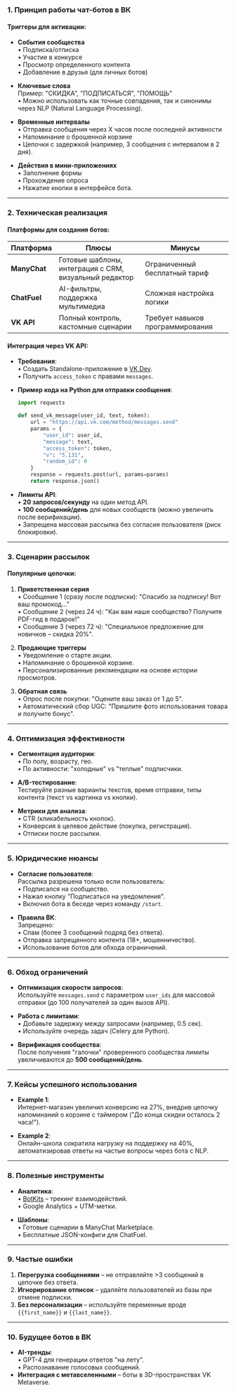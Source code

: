 ### **1. Принцип работы чат-ботов в ВК**
#### Триггеры для активации:
- **События сообщества**  
  • Подписка/отписка  
  • Участие в конкурсе  
  • Просмотр определенного контента  
  • Добавление в друзья (для личных ботов)

- **Ключевые слова**  
  Пример: "СКИДКА", "ПОДПИСАТЬСЯ", "ПОМОЩЬ"  
  • Можно использовать как точные совпадения, так и синонимы через NLP (Natural Language Processing).

- **Временные интервалы**  
  • Отправка сообщения через X часов после последней активности  
  • Напоминание о брошенной корзине  
  • Цепочки с задержкой (например, 3 сообщения с интервалом в 2 дня).

- **Действия в мини-приложениях**  
  • Заполнение формы  
  • Прохождение опроса  
  • Нажатие кнопки в интерфейсе бота.

---

### **2. Техническая реализация**
#### Платформы для создания ботов:
| **Платформа** | **Плюсы** | **Минусы** |  
|---------------|-----------|------------|  
| **ManyChat** | Готовые шаблоны, интеграция с CRM, визуальный редактор | Ограниченный бесплатный тариф |  
| **ChatFuel** | AI-фильтры, поддержка мультимедиа | Сложная настройка логики |  
| **VK API** | Полный контроль, кастомные сценарии | Требует навыков программирования |  

#### Интеграция через VK API:
- **Требования**:  
  • Создать Standalone-приложение в [VK Dev](https://dev.vk.com/).  
  • Получить `access_token` с правами `messages`.  

- **Пример кода на Python для отправки сообщения**:
  ```python
  import requests

  def send_vk_message(user_id, text, token):
      url = "https://api.vk.com/method/messages.send"
      params = {
          "user_id": user_id,
          "message": text,
          "access_token": token,
          "v": "5.131",
          "random_id": 0
      }
      response = requests.post(url, params=params)
      return response.json()
  ```

- **Лимиты API**:  
  • **20 запросов/секунду** на один метод API.  
  • **100 сообщений/день** для новых сообществ (можно увеличить после верификации).  
  • Запрещена массовая рассылка без согласия пользователя (риск блокировки).

---

### **3. Сценарии рассылок**
#### Популярные цепочки:
1. **Приветственная серия**  
   • Сообщение 1 (сразу после подписки): "Спасибо за подписку! Вот ваш промокод..."  
   • Сообщение 2 (через 24 ч): "Как вам наше сообщество? Получите PDF-гид в подарок!"  
   • Сообщение 3 (через 72 ч): "Специальное предложение для новичков – скидка 20%".

2. **Продающие триггеры**  
   • Уведомление о старте акции.  
   • Напоминание о брошенной корзине.  
   • Персонализированные рекомендации на основе истории просмотров.

3. **Обратная связь**  
   • Опрос после покупки: "Оцените ваш заказ от 1 до 5".  
   • Автоматический сбор UGC: "Пришлите фото использования товара и получите бонус".

---

### **4. Оптимизация эффективности**
- **Сегментация аудитории**:  
  • По полу, возрасту, гео.  
  • По активности: "холодные" vs "теплые" подписчики.  

- **A/B-тестирование**:  
  Тестируйте разные варианты текстов, время отправки, типы контента (текст vs картинка vs кнопки).

- **Метрики для анализа**:  
  • CTR (кликабельность кнопок).  
  • Конверсия в целевое действие (покупка, регистрация).  
  • Отписки после рассылки.

---

### **5. Юридические нюансы**
- **Согласие пользователя**:  
  Рассылка разрешена только если пользователь:  
  • Подписался на сообщество.  
  • Нажал кнопку "Подписаться на уведомления".  
  • Включил бота в беседе через команду `/start`.

- **Правила ВК**:  
  Запрещено:  
  • Спам (более 3 сообщений подряд без ответа).  
  • Отправка запрещенного контента (18+, мошенничество).  
  • Использование ботов для обхода ограничений.

---

### **6. Обход ограничений**
- **Оптимизация скорости запросов**:  
  Используйте `messages.send` с параметром `user_ids` для массовой отправки (до 100 получателей за один вызов API).

- **Работа с лимитами**:  
  • Добавьте задержку между запросами (например, 0.5 сек).  
  • Используйте очередь задач (Celery для Python).

- **Верификация сообщества**:  
  После получения "галочки" проверенного сообщества лимиты увеличиваются до **500 сообщений/день**.

---

### **7. Кейсы успешного использования**
- **Example 1**:  
  Интернет-магазин увеличил конверсию на 27%, внедрив цепочку напоминаний о корзине с таймером ("До конца скидки осталось 2 часа!").

- **Example 2**:  
  Онлайн-школа сократила нагрузку на поддержку на 40%, автоматизировав ответы на частые вопросы через бота с NLP.

---

### **8. Полезные инструменты**
- **Аналитика**:  
  • [BotKits](https://botkits.ru/) – трекинг взаимодействий.  
  • Google Analytics + UTM-метки.

- **Шаблоны**:  
  • Готовые сценарии в ManyChat Marketplace.  
  • Бесплатные JSON-конфиги для ChatFuel.

---

### **9. Частые ошибки**
1. **Перегрузка сообщениями** – не отправляйте >3 сообщений в цепочке без ответа.  
2. **Игнорирование отписок** – удаляйте пользователей из базы при отмене подписки.  
3. **Без персонализации** – используйте переменные вроде `{{first_name}}` и `{{last_name}}`.

---

### **10. Будущее ботов в ВК**
- **AI-тренды**:  
  • GPT-4 для генерации ответов "на лету".  
  • Распознавание голосовых сообщений.  
- **Интеграция с метавселенными** – боты в 3D-пространствах VK Metaverse.
